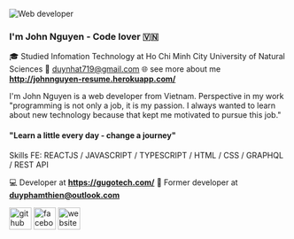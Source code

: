 ![Web developer](https://i.pinimg.com/originals/f2/0e/2b/f20e2baf0fcb964c9e2dc030ab66d72c.jpg)
### I'm John Nguyen - Code lover 🇻🇳
:mortar_board: Studied Infomation Technology at Ho Chi Minh City University of Natural Sciences
:fax: duynhat719@gmail.com
:globe_with_meridians: see more about me **http://johnnguyen-resume.herokuapp.com/**

I'm John Nguyen is a  web developer from Vietnam. Perspective in my work "programming is not only a job, it is my passion. I always wanted to learn about new technology because that kept me motivated to pursue this job."

#### "Learn a little every day - change a journey"

Skills FE: REACTJS / JAVASCRIPT / TYPESCRIPT / HTML / CSS / GRAPHQL / REST API

:computer: Developer at **https://gugotech.com/**
:office: Former developer at **duyphamthien@outlook.com**



[<img src='https://cdn.jsdelivr.net/npm/simple-icons@3.0.1/icons/github.svg' alt='github' height='40'>](https://github.com/duynhat369)  [<img src='https://cdn.jsdelivr.net/npm/simple-icons@3.0.1/icons/facebook.svg' alt='facebook' height='40'>](https://www.facebook.com/DuyNhat.Developer/)  [<img src='https://cdn.jsdelivr.net/npm/simple-icons@3.0.1/icons/icloud.svg' alt='website' height='40'>](http://johnnguyen-resume.herokuapp.com/)  


 
